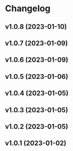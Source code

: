 # Changelog

<!--next-version-placeholder-->

## v1.0.8 (2023-01-10)


## v1.0.7 (2023-01-09)


## v1.0.6 (2023-01-09)


## v1.0.5 (2023-01-06)


## v1.0.4 (2023-01-05)


## v1.0.3 (2023-01-05)


## v1.0.2 (2023-01-05)


## v1.0.1 (2023-01-02)

